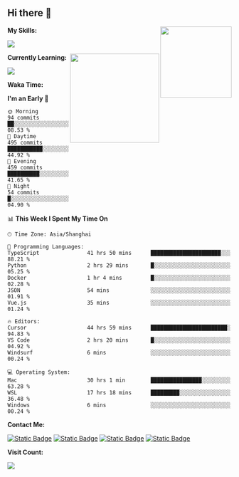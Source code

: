 ## Hi there 👋

<img align="right" height=160 src="https://s2.loli.net/2024/05/01/uw3cVq5TUCnhYLy.png" />

**My Skills:**
<p align="left">
  <a href="https://skillicons.dev">
    <img src="https://skillicons.dev/icons?i=git,docker,go,js,ts,react,vue,tailwind,electron,nextjs&perline=8" />
  </a>
</p>

<a href="https://github.com/anuraghazra/convoychat">
  <img height=200 align="right" src="https://stats.ronki.moe/api/top-langs?username=lonzzi&layout=compact&langs_count=8&card_width=320" />
</a>

**Currently Learning:**
<p align="left">
  <a href="https://skillicons.dev">
    <img src="https://skillicons.dev/icons?i=flutter,dart,py,rust" />
  </a>
</p>



**Waka Time:**
<!--START_SECTION:waka-->
**I'm an Early 🐤** 

```text
🌞 Morning                94 commits          ██░░░░░░░░░░░░░░░░░░░░░░░   08.53 % 
🌆 Daytime                495 commits         ███████████░░░░░░░░░░░░░░   44.92 % 
🌃 Evening                459 commits         ██████████░░░░░░░░░░░░░░░   41.65 % 
🌙 Night                  54 commits          █░░░░░░░░░░░░░░░░░░░░░░░░   04.90 % 
```


📊 **This Week I Spent My Time On** 

```text
🕑︎ Time Zone: Asia/Shanghai

💬 Programming Languages: 
TypeScript               41 hrs 50 mins      ██████████████████████░░░   88.21 % 
Python                   2 hrs 29 mins       █░░░░░░░░░░░░░░░░░░░░░░░░   05.25 % 
Docker                   1 hr 4 mins         █░░░░░░░░░░░░░░░░░░░░░░░░   02.28 % 
JSON                     54 mins             ░░░░░░░░░░░░░░░░░░░░░░░░░   01.91 % 
Vue.js                   35 mins             ░░░░░░░░░░░░░░░░░░░░░░░░░   01.24 % 

🔥 Editors: 
Cursor                   44 hrs 59 mins      ████████████████████████░   94.83 % 
VS Code                  2 hrs 20 mins       █░░░░░░░░░░░░░░░░░░░░░░░░   04.92 % 
Windsurf                 6 mins              ░░░░░░░░░░░░░░░░░░░░░░░░░   00.24 % 

💻 Operating System: 
Mac                      30 hrs 1 min        ████████████████░░░░░░░░░   63.28 % 
WSL                      17 hrs 18 mins      █████████░░░░░░░░░░░░░░░░   36.48 % 
Windows                  6 mins              ░░░░░░░░░░░░░░░░░░░░░░░░░   00.24 % 
```


<!--END_SECTION:waka-->

**Contact Me:**
<p>
  <a href="https://space.bilibili.com/13424328"><img alt="Static Badge" src="https://img.shields.io/badge/bilibili-ColourCode?style=flat-square&logo=bilibili&color=%23fb7299"></a>
  <a href="https://github.com/lonzzi"><img alt="Static Badge" src="https://img.shields.io/badge/GitHub-ColourCode?style=flat-square&logo=GitHub&color=%23555555"></a>
  <a href="https://twitter.com/lonzzi102"><img alt="Static Badge" src="https://img.shields.io/badge/X-ColourCode?style=flat-square&logo=x&color=%231D9BF0"></a>
  <a href="https://t.me/ronkimoe"><img alt="Static Badge" src="https://img.shields.io/badge/telegram-ColourCode?style=flat-square&logo=telegram&color=%23ED1965"></a>
</p>

**Visit Count:**
<p>
  <img src="https://count.ronki.moe/github:lonzzi?theme=rule34&render=pixelated">
</p>
